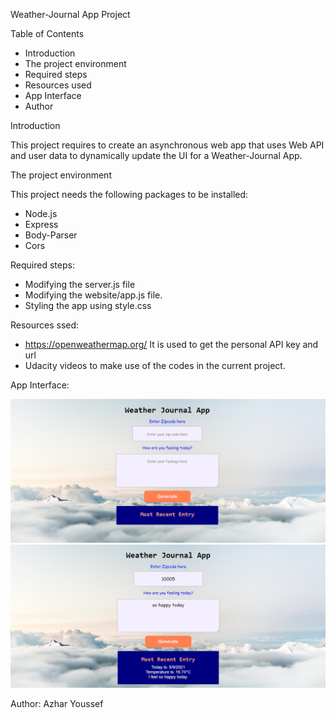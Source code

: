 Weather-Journal App Project

Table of Contents

 - Introduction
 - The project environment
 - Required steps
 - Resources used
 - App Interface
 - Author

 Introduction
 
 This project requires to create an asynchronous web app that uses Web API and user data to dynamically update the UI for a Weather-Journal App.

The project environment

This project needs the following packages to be installed:
 - Node.js
 - Express
 - Body-Parser
 - Cors

Required steps:
 - Modifying the server.js file
 - Modifying the website/app.js file.
 - Styling the app using style.css

Resources ssed:
- https://openweathermap.org/ 
  It is used to get the personal API key and url
- Udacity videos to make use of the codes in the current project.

App Interface:

![App Interface_balnk](https://github.com/azharyoussef/Weather-Journal-App_Udacity/blob/master/App%20interface%20raw.PNG)
![App Interface](https://github.com/azharyoussef/Weather-Journal-App_Udacity/blob/master/App%20interface%201.PNG)

 Author:
 Azhar Youssef
